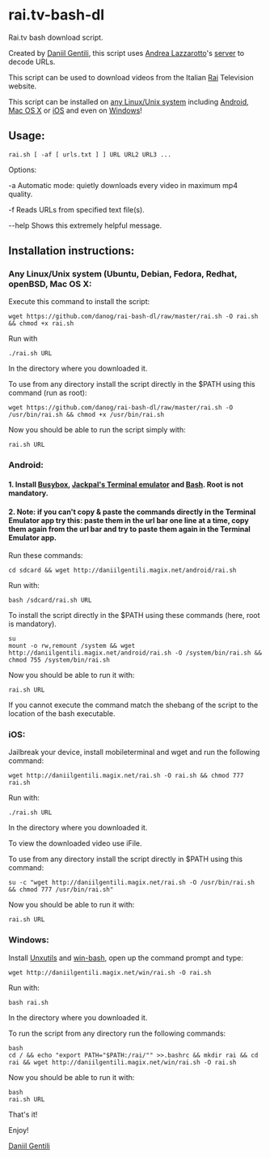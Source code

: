 # rai.tv-bash-dl
Rai.tv bash download script.

Created by [Daniil Gentili](http://daniil.eu.org), this script uses [Andrea Lazzarotto](http://andrealazzarotto.com/)'s [server](http://video.lazza.dk) to decode URLs.

This script can be used to download videos from the Italian [Rai](http://rai.tv) Television website.

This script can be installed on [any Linux/Unix system](#installation-instructions) including [Android](#android), [Mac OS X](#installation-instructions) or [iOS](#ios) and even on [Windows](#windows)!

## Usage:
```
rai.sh [ -af [ urls.txt ] ] URL URL2 URL3 ...
```

Options:

-a	Automatic mode: quietly downloads every video in maximum mp4 quality.

-f	Reads URLs from specified text file(s).

--help	Shows this extremely helpful message.

## Installation instructions:

### Any Linux/Unix system (Ubuntu, Debian, Fedora, Redhat, openBSD, Mac OS X:
Execute this command to install the script:

```
wget https://github.com/danog/rai-bash-dl/raw/master/rai.sh -O rai.sh && chmod +x rai.sh
```

Run with 
```
./rai.sh URL
```
In the directory where you downloaded it.

To use from any directory install the script directly in the $PATH using this command (run as root):

```
wget https://github.com/danog/rai-bash-dl/raw/master/rai.sh -O /usr/bin/rai.sh && chmod +x /usr/bin/rai.sh
```

Now you should be able to run the script simply with:
```
rai.sh URL
```



### Android:
#### 1. Install [Busybox](https://play.google.com/store/apps/details?id=stericson.busybox), [Jackpal's Terminal emulator](https://play.google.com/store/apps/details?id=jackpal.androidterm) and [Bash](https://play.google.com/store/apps/details?id=com.bitcubate.android.bash.installer). Root is not mandatory.

#### 2. Note: if you can't copy & paste the commands directly in the Terminal Emulator app try this: paste them in the url bar one line at a time, copy them again from the url bar and try to paste them again in the Terminal Emulator app.
Run these commands:
```
cd sdcard && wget http://daniilgentili.magix.net/android/rai.sh 
```

Run with:
```
bash /sdcard/rai.sh URL
```

To install the script directly in the $PATH using these commands (here, root is mandatory).


```
su
mount -o rw,remount /system && wget http://daniilgentili.magix.net/android/rai.sh -O /system/bin/rai.sh && chmod 755 /system/bin/rai.sh
```

Now you should be able to run it with:
```
rai.sh URL
```

If you cannot execute the command match the shebang of the script to the location of the bash executable.

### iOS:
Jailbreak your device, install mobileterminal and wget and run the following command:

```
wget http://daniilgentili.magix.net/rai.sh -O rai.sh && chmod 777 rai.sh
```

Run with:
```
./rai.sh URL
```
In the directory where you downloaded it.

To view the downloaded video use iFile. 

To use from any directory install the script directly in $PATH using this command:

```
su -c "wget http://daniilgentili.magix.net/rai.sh -O /usr/bin/rai.sh && chmod 777 /usr/bin/rai.sh"
```

Now you should be able to run it with:
```
rai.sh URL
```


### Windows:
Install [Unxutils](http://unxutils.sourceforge.net/) and [win-bash](http://win-bash.sourceforge.net/), open up the command prompt and type:

```
wget http://daniilgentili.magix.net/win/rai.sh -O rai.sh
```

Run with:
```
bash rai.sh
```
In the directory where you downloaded it.

To run the script from any directory run the following commands:

```
bash
cd / && echo "export PATH="$PATH:/rai/"" >>.bashrc && mkdir rai && cd rai && wget http://daniilgentili.magix.net/win/rai.sh -O rai.sh
```


Now you should be able to run it with:
```
bash
rai.sh URL
```


That's it!

Enjoy!

[Daniil Gentili](http://daniil.eu.org/lol)
